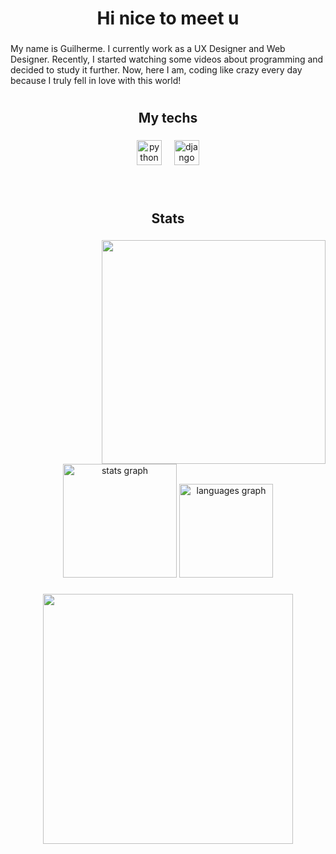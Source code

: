 <h1 align="center">Hi nice to meet u</h1>

###

<p align="left">My name is Guilherme. I currently work as a UX Designer and Web Designer. Recently, I started watching some videos about programming and decided to study it further. Now, here I am, coding like crazy every day because I truly fell in love with this world!</p>

###

<h1 align="left"></h1>

###

<h2 align="center">My techs</h2>

###

<div align="center">
  <img src="https://cdn.jsdelivr.net/gh/devicons/devicon/icons/python/python-original.svg" height="40" alt="python logo"  />
  <img width="12" />
  <img src="https://cdn.jsdelivr.net/gh/devicons/devicon/icons/django/django-plain.svg" height="40" alt="django logo"  />
</div>

###

<br clear="both">

<h2 align="center">Stats</h2>

###

<img align="right" height="358" src="https://i.imgur.com/leZOdBP.gif"  />

###

<div align="center">
  <img src="https://github-readme-stats.vercel.app/api?username=guimartic&hide_title=false&hide_rank=false&show_icons=true&include_all_commits=true&count_private=true&disable_animations=false&theme=dracula&locale=en&hide_border=false&order=1" height="182" alt="stats graph"  />
  <img src="https://github-readme-stats.vercel.app/api/top-langs?username=guimartic&locale=en&hide_title=false&layout=compact&card_width=320&langs_count=5&theme=dracula&hide_border=false&order=2&custom_title=Most%20Used%20Languages" height="150" alt="languages graph"  />
</div>

###

<div align="center">
  <img height="400" src="https://steamuserimages-a.akamaihd.net/ugc/480020084398373745/4747575A807F5FC2B2A647A65DD722886849BE3C/?imw=5000&imh=5000&ima=fit&impolicy=Letterbox&imcolor=%23000000&letterbox=false"  />
</div>

###
